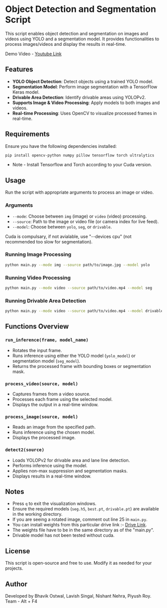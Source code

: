 # Object Detection and Segmentation Script

This script enables object detection and segmentation on images and videos using YOLO and a segmentation model. It provides functionalities to process images/videos and display the results in real-time.

Demo Video - [Youtube Link](https://youtu.be/K_3e20Aoh2U)

## Features
- **YOLO Object Detection**: Detect objects using a trained YOLO model.
- **Segmentation Model**: Perform image segmentation with a TensorFlow Keras model.
- **Drivable Area Detection**: Identify drivable areas using YOLOPv2.
- **Supports Image & Video Processing**: Apply models to both images and videos.
- **Real-time Processing**: Uses OpenCV to visualize processed frames in real-time.

## Requirements
Ensure you have the following dependencies installed:
```bash
pip install opencv-python numpy pillow tensorflow torch ultralytics
```
- Note - Install Tensorflow and Torch according to your Cuda version.

## Usage
Run the script with appropriate arguments to process an image or video.

### Arguments
- `--mode`: Choose between `img` (image) or `video` (video) processing.
- `--source`: Path to the image or video file (or camera index for live feed).
- `--model`: Choose between `yolo`, `seg`, or `drivable`.

Cuda is compulsary, if not avialable, use "--devices cpu" (not recommended too slow for segmentation).

### Running Image Processing
```bash
python main.py --mode img --source path/to/image.jpg --model yolo
```

### Running Video Processing
```bash
python main.py --mode video --source path/to/video.mp4 --model seg
```

### Running Drivable Area Detection
```bash
python main.py --mode video --source path/to/video.mp4 --model drivable
```

## Functions Overview

### `run_inference(frame, model_name)`
- Rotates the input frame.
- Runs inference using either the YOLO model (`yolo_model`) or segmentation model (`seg_model`).
- Returns the processed frame with bounding boxes or segmentation mask.

### `process_video(source, model)`
- Captures frames from a video source.
- Processes each frame using the selected model.
- Displays the output in a real-time window.

### `process_image(source, model)`
- Reads an image from the specified path.
- Runs inference using the chosen model.
- Displays the processed image.

### `detect2(source)`
- Loads YOLOPv2 for drivable area and lane line detection.
- Performs inference using the model.
- Applies non-max suppression and segmentation masks.
- Displays results in a real-time window.

## Notes
- Press `q` to exit the visualization windows.
- Ensure the required models (`seg.h5`, `best.pt`, `drivable.pt`) are available in the working directory.
- If you are seeing a rotated image, comment out line 25 in `main.py`.
- You can install weights from this particular drive link :- [Drive Link](https://drive.google.com/drive/folders/1KonFycHYrUBVg0nwwILY_8xKxf6mv18k?usp=sharing). 
- The weights file have to be in the same directory as of the "main.py".
- Drivable model has not been tested without cuda.

## License
This script is open-source and free to use. Modify it as needed for your projects.

## Author
Developed by Bhavik Ostwal, Lavish Singal, Nishant Nehra, Piyush Roy.
Team - Alt + F4